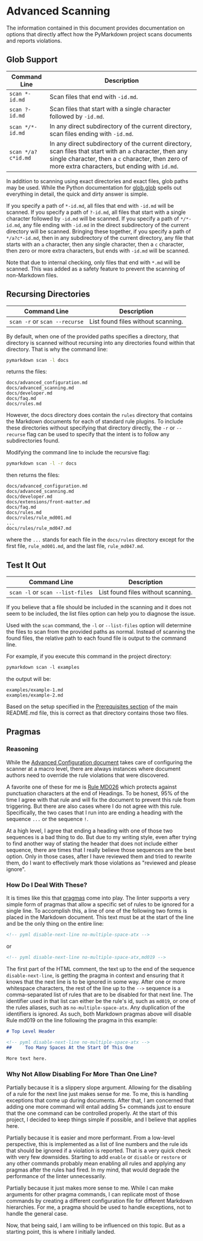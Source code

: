 # Advanced Scanning

The information contained in this document provides
documentation on options that directly affect how
the PyMarkdown project scans documents and reports
violations.

## Glob Support

| Command Line | Description |
| -- | -- |
| `scan *-id.md` | Scan files that end with `-id.md`. |
| `scan ?-id.md` | Scan files that start with a single character followed by `-id.md`. |
| `scan */*-id.md` | In any direct subdirectory of the current directory, scan files ending with `-id.md`. |
| `scan */a?c*id.md` |In any direct subdirectory of the current directory, scan files that start with an `a` character, then any single character, then a `c` character, then zero of more extra characters, but ending with `id.md`. |

In addition to scanning using exact directories and exact files,
glob paths may be used.  While the Python documentation for
[glob.glob](https://docs.python.org/3/library/glob.html)
spells out everything in detail, the quick and dirty answer
is simple.

If you specify a path of `*-id.md`, all files that end with
`-id.md` will be scanned. If you specify a path of `?-id.md`,
all files that start with a single character followed by
`-id.md` will be scanned.  If you specify a path of `*/*-id.md`,
any file ending with `-id.md` in the direct subdirectory
of the current directory will be scanned.  Bringing these
together, if you specify a path of `*/a?c*-id.md`, then in
any subdirectory of the current directory, any file that
starts with an `a` character, then any single character,
then a `c` character, then zero or more extra characters, but
ends with `-id.md` will be scanned.

Note that due to internal checking, only files that end with
`*.md` will be scanned.  This was added as a safety feature
to prevent the scanning of non-Markdown files.

## Recursing Directories

| Command Line | Description |
| -- | -- |
| `scan -r` or `scan --recurse` | List found files without scanning. |

By default, when one of the provided paths specifies a directory,
that directory is scanned without recursing into any directories
found within that directory.  That is why the command line:

```sh
pymarkdown scan -l docs
```

returns the files:

```text
docs/advanced_configuration.md
docs/advanced_scanning.md
docs/developer.md
docs/faq.md
docs/rules.md
```

However, the docs directory does contain the `rules`
directory that contains the Markdown documents for each of
standard rule plugins.  To include these directories without
specifying that directory directly, the `-r` or `--recurse`
flag can be used to specify that the intent is to follow any
subdirectories found.

Modifying the command line to include the recursive flag:

```sh
pymarkdown scan -l -r docs
```

then returns the files:

```text
docs/advanced_configuration.md
docs/advanced_scanning.md
docs/developer.md
docs/extensions/front-matter.md
docs/faq.md
docs/rules.md
docs/rules/rule_md001.md
...
docs/rules/rule_md047.md
```

where the `...` stands for each file in the `docs/rules` directory
except for the first file, `rule_md001.md`, and the last file,
`rule_md047.md`.

## Test It Out

| Command Line | Description |
| -- | -- |
| `scan -l` or `scan --list-files` | List found files without scanning. |

If you believe that a file should be included in the scanning
and it does not seem to be included, the list files option can
help you to diagnose the issue.

Used with the `scan` command, the `-l` or `--list-files` option
will determine the files to scan from the provided paths as normal.
Instead of scanning the found files, the relative path to each
found file is output to the command line.

For example, if you execute this command in the project directory:

```txt
pymarkdown scan -l examples
```

the output will be:

```text
examples/example-1.md
examples/example-2.md
```

Based on the setup specified in the
[Prerequisites section](/README.md#prerequisites)
of the main README.md file, this is correct as that directory contains those
two files.

## Pragmas

### Reasoning

While the [Advanced Configuration document](/docs/advanced_configuration.md)
takes care of configuring the scanner at a macro level, there are
always instances where document authors need to override the rule violations
that were discovered.

A favorite one of these for me is
[Rule MD026](/docs/rules/rule_md026.md)
which protects against punctuation characters at the end of Headings.
To be honest, 95% of the time I agree with that rule and will fix
the document to prevent this rule from triggering.  But there are also
cases where I do not agree with this rule.  Specifically, the two cases
that I run into are ending a heading with the sequence `...` or the sequence `!`.

At a high level, I agree that ending a heading with one of those two sequences
is a bad thing to do.  But due to my writing style, even after trying to
find another way of stating the header that does not include either sequence,
there are times that I really believe those sequences are the best option.
Only in those cases, after I have reviewed them and tried to rewrite them,
do I want to effectively mark those violations as "reviewed and please ignore".

### How Do I Deal With These?

It is times like this that
[pragmas](https://jackdewinter.github.io/2021/05/17/markdown-linter-road-to-initial-release-dotting-the-is/#pragmas)
come into play.  The linter supports a very simple form of pragmas that allow
a specific set of rules to be ignored for a single line.  To accomplish
this, a line of one of the following two forms is placed in the Markdown
document.  This text must be at the start of the line and be the only thing
on the entire line:

```Markdown
<!-- pyml disable-next-line no-multiple-space-atx -->
```

or

```Markdown
<!-- pyml disable-next-line no-multiple-space-atx,md019 -->
```

The first part of the HTML comment, the text up to the end of
the sequence `disable-next-line`, is getting the pragma in
context and ensuring that it knows that the next line is to be
ignored in some way.
After one or more whitespace characters, the rest of the line
up to the `-->` sequence is a comma-separated list of rules
that are to be disabled for that next line.  The identifier
used in that list can either be the rule's id, such as `md019`,
or one of the rules aliases, such as `no-multiple-space-atx`.
Any duplication of the identifiers is ignored.  As such, both
Markdown pragmas above will disable Rule md019 on the line
following the pragma in this example:

```Markdown
# Top Level Header

<!-- pyml disable-next-line no-multiple-space-atx -->
##     Too Many Spaces At the Start Of This One

More text here.
```

### Why Not Allow Disabling For More Than One Line?

Partially because it is a slippery slope argument.  Allowing for
the disabling of a rule for the next line just makes sense for me.
To me, this is handling exceptions that come up during documents.
After that, I am concerned that adding one more command will entail
adding 5+ commands just to ensure that the one command can be
controlled properly.  At the start of this project, I decided to keep
things simple if possible, and I believe that applies here.

Partially because it is easier and more performant.  From a
low-level perspective, this is implemented as a list of line numbers
and the rule ids that should be ignored if a violation is reported.
That is a very quick check with very few downsides.  Starting to add
`enable` or `disable` or `restore` or any other commands probably
mean enabling all rules and applying any pragmas after the rules
had fired.  In my mind, that would degrade the performance of the
linter unnecessarily.

Partially because it just makes more sense to me.  While I can
make arguments for other pragma commands, I can replicate most
of those commands by creating a different configuration file
for different Markdown hierarchies.  For me, a pragma should
be used to handle exceptions, not to handle the general case.

Now, that being said, I am willing to be influenced on this
topic.  But as a starting point, this is where I initially landed.
